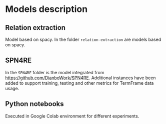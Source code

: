 # Models description

## Relation extraction

Model based on spacy.
In the folder `relation-extraction` are models based on spacy.

## SPN4RE

In the `SPN4RE` folder is the model integrated from https://github.com/DianboWork/SPN4RE. Additional instances have been added to support training, testing and other metrics for TermFrame data usage.

## Python notebooks

Executed in Google Colab environment for different experiments.
